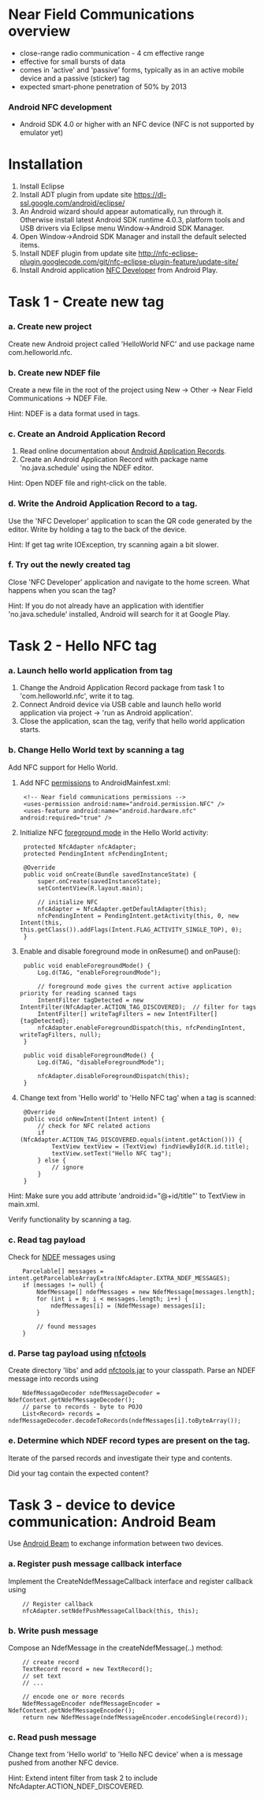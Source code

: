 Near Field Communications overview
==================================
* close-range radio communication - 4 cm effective range
* effective for small bursts of data
* comes in 'active' and 'passive' forms, typically as in an active mobile device and a passive (sticker) tag  
* expected smart-phone penetration of 50% by 2013

### Android NFC development
* Android SDK 4.0 or higher with an NFC device (NFC is not supported by emulator yet) 

Installation
============
1. Install Eclipse
2. Install ADT plugin from update site https://dl-ssl.google.com/android/eclipse/
3. An Android wizard should appear automatically, run through it. Otherwise install latest Android SDK runtime 4.0.3, platform tools and USB drivers via Eclipse menu Window->Android SDK Manager.
4. Open Window->Android SDK Manager and install the default selected items.
5. Install NDEF plugin from update site http://nfc-eclipse-plugin.googlecode.com/git/nfc-eclipse-plugin-feature/update-site/ 
6. Install Android application [NFC Developer](https://play.google.com/store/apps/details?id=com.antares.nfc) from Android Play.

Task 1 - Create new tag
=========================
### a. Create new project
Create new Android project called 'HelloWorld NFC' and use package name com.helloworld.nfc.

### b. Create new NDEF file
Create a new file in the root of the project using New -> Other -> Near Field Communications -> NDEF File.

Hint: NDEF is a data format used in tags.
### c. Create an Android Application Record
1. Read online documentation about [Android Application Records](http://developer.android.com/guide/topics/nfc/nfc.html#aar).
2. Create an Android Application Record with package name 'no.java.schedule' using the NDEF editor.

Hint: Open NDEF file and right-click on the table.
### d. Write the Android Application Record to a tag.
Use the 'NFC Developer' application to scan the QR code generated by the editor. Write by holding a tag to the back of the device.

Hint: If get tag write IOException, try scanning again a bit slower.
### f. Try out the newly created tag
Close 'NFC Developer' application and navigate to the home screen. What happens when you scan the tag?

Hint: If you do not already have an application with identifier 'no.java.schedule' installed, Android will search for it at Google Play.

Task 2 - Hello NFC tag
===========================
### a. Launch hello world application from tag
1. Change the Android Application Record package from task 1 to 'com.helloworld.nfc', write it to tag.
2. Connect Android device via USB cable and launch hello world application via project -> 'run as Android application'.
3. Close the application, scan the tag, verify that hello world application starts.

### b. Change Hello World text by scanning a tag
Add NFC support for Hello World.

1. Add NFC [permissions](http://developer.android.com/guide/topics/nfc/nfc.html#manifest) to AndroidMainfest.xml:

		<!-- Near field communications permissions -->
        <uses-permission android:name="android.permission.NFC" />
	    <uses-feature android:name="android.hardware.nfc" android:required="true" />

2. Initialize NFC [foreground mode](http://developer.android.com/guide/topics/nfc/advanced-nfc.html#foreground-dispatch) in the Hello World activity:

    	protected NfcAdapter nfcAdapter;
        protected PendingIntent nfcPendingIntent;
        
		@Override
    	public void onCreate(Bundle savedInstanceState) {
        	super.onCreate(savedInstanceState);
        	setContentView(R.layout.main);
            
            // initialize NFC
        	nfcAdapter = NfcAdapter.getDefaultAdapter(this);
        	nfcPendingIntent = PendingIntent.getActivity(this, 0, new Intent(this, this.getClass()).addFlags(Intent.FLAG_ACTIVITY_SINGLE_TOP), 0);
    	}
	
3. Enable and disable foreground mode in onResume() and onPause():

		public void enableForegroundMode() {
		    Log.d(TAG, "enableForegroundMode");
		
			// foreground mode gives the current active application priority for reading scanned tags
        	IntentFilter tagDetected = new IntentFilter(NfcAdapter.ACTION_TAG_DISCOVERED);  // filter for tags
        	IntentFilter[] writeTagFilters = new IntentFilter[] {tagDetected};
        	nfcAdapter.enableForegroundDispatch(this, nfcPendingIntent, writeTagFilters, null);
    	}
	
		public void disableForegroundMode() {
		    Log.d(TAG, "disableForegroundMode");
		
			nfcAdapter.disableForegroundDispatch(this);
		}

4. Change text from 'Hello world' to 'Hello NFC tag' when a tag is scanned:

    	@Override
    	public void onNewIntent(Intent intent) {
			// check for NFC related actions
        	if (NfcAdapter.ACTION_TAG_DISCOVERED.equals(intent.getAction())) {
        		TextView textView = (TextView) findViewById(R.id.title);
        		textView.setText("Hello NFC tag");
        	} else {
        		// ignore
        	}
    	}
	
Hint: Make sure you add attribute 'android:id="@+id/title"' to TextView in main.xml.

Verify functionality by scanning a tag.
### c. Read tag payload
Check for [NDEF](http://developer.android.com/guide/topics/nfc/nfc.html) messages using 

		Parcelable[] messages = intent.getParcelableArrayExtra(NfcAdapter.EXTRA_NDEF_MESSAGES);
		if (messages != null) {
			NdefMessage[] ndefMessages = new NdefMessage[messages.length];
		   	for (int i = 0; i < messages.length; i++) {
		   	    ndefMessages[i] = (NdefMessage) messages[i];
		   	}
		
			// found messages
		}


### d. Parse tag payload using [nfctools](https://github.com/grundid/nfctools/tree/master/nfctools-ndef/src/main/java/org/nfctools/ndef)
Create directory 'libs' and add [nfctools.jar](http://nfc-eclipse-plugin.googlecode.com/git/Android%20NFC/libs/nfctools.jar) to your classpath.
Parse an NDEF message into records using

		NdefMessageDecoder ndefMessageDecoder = NdefContext.getNdefMessageDecoder();
		// parse to records - byte to POJO
		List<Record> records = ndefMessageDecoder.decodeToRecords(ndefMessages[i].toByteArray());

### e. Determine which NDEF record types are present on the tag.
Iterate of the parsed records and investigate their type and contents.

Did your tag contain the expected content?

Task 3 - device to device communication: Android Beam
=====================================================
Use [Android Beam](http://developer.android.com/guide/topics/nfc/nfc.html#p2p) to exchange information between two devices.

### a. Register push message callback interface 
Implement the CreateNdefMessageCallback interface and register callback using 

        // Register callback
        nfcAdapter.setNdefPushMessageCallback(this, this);

### b. Write push message  
Compose an NdefMessage in the createNdefMessage(..) method:

		// create record
        TextRecord record = new TextRecord();
		// set text
		// ...
				
		// encode one or more records
        NdefMessageEncoder ndefMessageEncoder = NdefContext.getNdefMessageEncoder();
		return new NdefMessage(ndefMessageEncoder.encodeSingle(record));

### c. Read push message
Change text from 'Hello world' to 'Hello NFC device' when a is message pushed from another NFC device.

Hint: Extend intent filter from task 2 to include NfcAdapter.ACTION_NDEF_DISCOVERED.